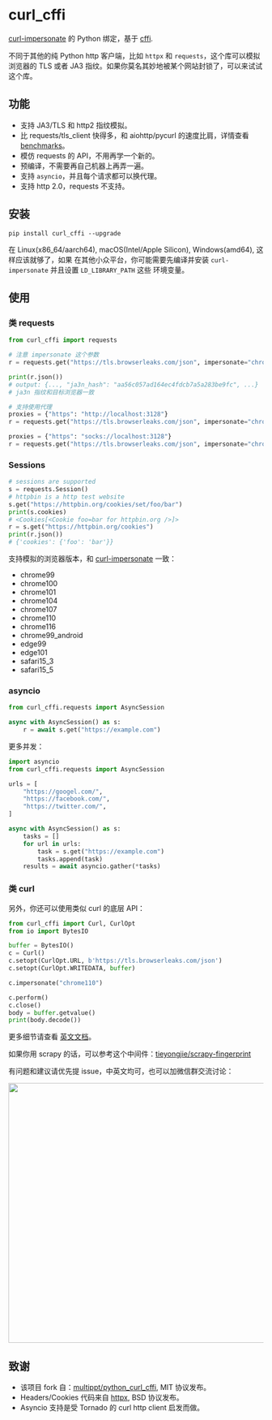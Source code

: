 # curl_cffi

[curl-impersonate](https://github.com/lwthiker/curl-impersonate) 的 Python 绑定，基于
[cffi](https://cffi.readthedocs.io/en/latest/).

不同于其他的纯 Python http 客户端，比如 `httpx` 和 `requests`，这个库可以模拟浏览器的
TLS 或者 JA3 指纹。如果你莫名其妙地被某个网站封锁了，可以来试试这个库。

## 功能

- 支持 JA3/TLS 和 http2 指纹模拟。
- 比 requests/tls_client 快得多，和 aiohttp/pycurl 的速度比肩，详情查看 [benchmarks](https://github.com/yifeikong/curl_cffi/tree/master/benchmark)。
- 模仿 requests 的 API，不用再学一个新的。
- 预编译，不需要再自己机器上再弄一遍。
- 支持 `asyncio`，并且每个请求都可以换代理。
- 支持 http 2.0，requests 不支持。

## 安装

    pip install curl_cffi --upgrade

在 Linux(x86_64/aarch64), macOS(Intel/Apple Silicon), Windows(amd64), 这样应该就够了，如果
在其他小众平台，你可能需要先编译并安装 `curl-impersonate` 并且设置 `LD_LIBRARY_PATH` 这些
环境变量。

## 使用

### 类 requests

```python
from curl_cffi import requests

# 注意 impersonate 这个参数
r = requests.get("https://tls.browserleaks.com/json", impersonate="chrome110")

print(r.json())
# output: {..., "ja3n_hash": "aa56c057ad164ec4fdcb7a5a283be9fc", ...}
# ja3n 指纹和目标浏览器一致

# 支持使用代理
proxies = {"https": "http://localhost:3128"}
r = requests.get("https://tls.browserleaks.com/json", impersonate="chrome110", proxies=proxies)

proxies = {"https": "socks://localhost:3128"}
r = requests.get("https://tls.browserleaks.com/json", impersonate="chrome110", proxies=proxies)
```

### Sessions

```python
# sessions are supported
s = requests.Session()
# httpbin is a http test website
s.get("https://httpbin.org/cookies/set/foo/bar")
print(s.cookies)
# <Cookies[<Cookie foo=bar for httpbin.org />]>
r = s.get("https://httpbin.org/cookies")
print(r.json())
# {'cookies': {'foo': 'bar'}}
```

支持模拟的浏览器版本，和 [curl-impersonate](https://github.com/lwthiker/curl-impersonate) 一致：

- chrome99
- chrome100
- chrome101
- chrome104
- chrome107
- chrome110
- chrome116
- chrome99_android
- edge99
- edge101
- safari15_3
- safari15_5

### asyncio

```python
from curl_cffi.requests import AsyncSession

async with AsyncSession() as s:
    r = await s.get("https://example.com")
```

更多并发：

```python
import asyncio
from curl_cffi.requests import AsyncSession

urls = [
    "https://googel.com/",
    "https://facebook.com/",
    "https://twitter.com/",
]

async with AsyncSession() as s:
    tasks = []
    for url in urls:
        task = s.get("https://example.com")
        tasks.append(task)
    results = await asyncio.gather(*tasks)
```

### 类 curl

另外，你还可以使用类似 curl 的底层 API：

```python
from curl_cffi import Curl, CurlOpt
from io import BytesIO

buffer = BytesIO()
c = Curl()
c.setopt(CurlOpt.URL, b'https://tls.browserleaks.com/json')
c.setopt(CurlOpt.WRITEDATA, buffer)

c.impersonate("chrome110")

c.perform()
c.close()
body = buffer.getvalue()
print(body.decode())
```

更多细节请查看 [英文文档](https://curl-cffi.readthedocs.io)。

如果你用 scrapy 的话，可以参考这个中间件：[tieyongjie/scrapy-fingerprint](https://github.com/tieyongjie/scrapy-fingerprint)

有问题和建议请优先提 issue，中英文均可，也可以加微信群交流讨论：

<img src="wechat.jpg" style="width: 512px;" />

## 致谢

- 该项目 fork 自：[multippt/python_curl_cffi](https://github.com/multippt/python_curl_cffi), MIT 协议发布。
- Headers/Cookies 代码来自 [httpx](https://github.com/encode/httpx/blob/master/httpx/_models.py), BSD 协议发布。
- Asyncio 支持是受 Tornado 的 curl http client 启发而做。
